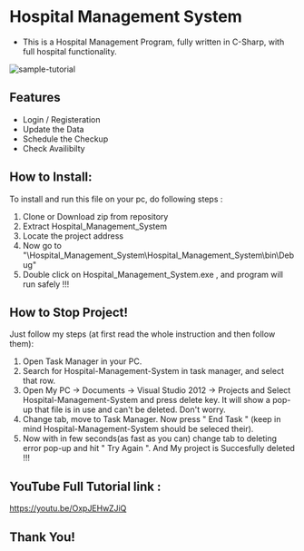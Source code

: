 # Hospital Management System
- This is a Hospital Management Program, fully written in C-Sharp, with full hospital functionality.

![sample-tutorial](https://github.com/noobshubham/Hospital-Management-System/blob/main/output.gif)

## Features
- Login / Registeration
- Update the Data
- Schedule the Checkup
- Check Availibilty

## How to Install:
To install and run this file on your pc, do following steps :

1. Clone or Download zip from repository
2. Extract Hospital_Management_System
3. Locate the project address
4. Now go to "\Hospital_Management_System\Hospital_Management_System\bin\Debug\"
5. Double click on Hospital_Management_System.exe , and program will run safely !!!

## How to Stop Project!
Just follow my steps (at first read the whole instruction and then follow them):

1. Open Task Manager in your PC.
2. Search for Hospital-Management-System in task manager, and select that row.
3. Open My PC -> Documents -> Visual Studio 2012 -> Projects and Select Hospital-Management-System and press delete key. It will show a pop-up that file is in use and can't be deleted. Don't worry.
4. Change tab, move to Task Manager. Now press " End Task " (keep in mind Hospital-Management-System should be seleced their).
5. Now with in few seconds(as fast as you can) change tab to deleting error pop-up and hit " Try Again ". And My project is Succesfully deleted !!!

## YouTube Full Tutorial link :

https://youtu.be/OxpJEHwZJiQ

## Thank You!

